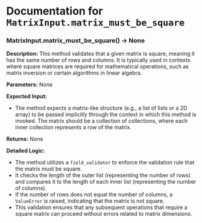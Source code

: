 # Documentation for `MatrixInput.matrix_must_be_square`

### MatrixInput.matrix_must_be_square() -> None

**Description:**
This method validates that a given matrix is square, meaning it has the same number of rows and columns. It is typically used in contexts where square matrices are required for mathematical operations, such as matrix inversion or certain algorithms in linear algebra.

**Parameters:**
None

**Expected Input:**
- The method expects a matrix-like structure (e.g., a list of lists or a 2D array) to be passed implicitly through the context in which this method is invoked. The matrix should be a collection of collections, where each inner collection represents a row of the matrix.

**Returns:**
None

**Detailed Logic:**
- The method utilizes a `field_validator` to enforce the validation rule that the matrix must be square.
- It checks the length of the outer list (representing the number of rows) and compares it to the length of each inner list (representing the number of columns).
- If the number of rows does not equal the number of columns, a `ValueError` is raised, indicating that the matrix is not square.
- This validation ensures that any subsequent operations that require a square matrix can proceed without errors related to matrix dimensions.
